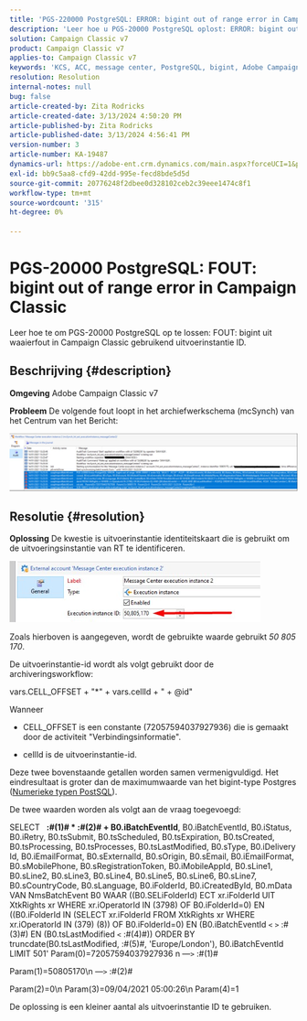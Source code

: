 ```yaml
---
title: 'PGS-220000 PostgreSQL: ERROR: bigint out of range error in Campaign Classic'
description: 'Leer hoe u PGS-20000 PostgreSQL oplost: ERROR: bigint out of range error in Campaign Classic'
solution: Campaign Classic v7
product: Campaign Classic v7
applies-to: Campaign Classic v7
keywords: 'KCS, ACC, message center, PostgreSQL, bigint, Adobe Campaign Classic v7, PGS-20000, ERROR: bigint out of range, leshooting'
resolution: Resolution
internal-notes: null
bug: false
article-created-by: Zita Rodricks
article-created-date: 3/13/2024 4:50:20 PM
article-published-by: Zita Rodricks
article-published-date: 3/13/2024 4:56:41 PM
version-number: 3
article-number: KA-19487
dynamics-url: https://adobe-ent.crm.dynamics.com/main.aspx?forceUCI=1&pagetype=entityrecord&etn=knowledgearticle&id=f1155bc4-59e1-ee11-904d-6045bd0065b6
exl-id: bb9c5aa8-cfd9-42dd-995e-fecd8bde5d5d
source-git-commit: 20776248f2dbee0d328102ceb2c39eee1474c8f1
workflow-type: tm+mt
source-wordcount: '315'
ht-degree: 0%

---
```


# PGS-20000 PostgreSQL: FOUT: bigint out of range error in Campaign Classic


Leer hoe te om PGS-20000 PostgreSQL op te lossen: FOUT: bigint uit waaierfout in Campaign Classic gebruikend uitvoerinstantie ID.

## Beschrijving {#description}


<b>Omgeving</b>
Adobe Campaign Classic v7

<b>Probleem</b>
De volgende fout loopt in het archiefwerkschema (mcSynch) van het Centrum van het Bericht:

![](assets/___f3155bc4-59e1-ee11-904d-6045bd0065b6___.png)




## Resolutie {#resolution}


<b>Oplossing</b>
De kwestie is uitvoerinstantie identiteitskaart die is gebruikt om de uitvoeringsinstantie van RT te identificeren.

![](assets/b19e48ed-65d1-ec11-a7b5-00224809c556.png)

Zoals hierboven is aangegeven, wordt de gebruikte waarde gebruikt *50 805 170*.

De uitvoerinstantie-id wordt als volgt gebruikt door de archiveringsworkflow:

vars.CELL_OFFSET + &quot;\*&quot; + vars.cellId + &quot; + @id&quot;

Wanneer

- CELL_OFFSET is een constante (72057594037927936) die is gemaakt door de activiteit &quot;Verbindingsinformatie&quot;.

- cellId is de uitvoerinstantie-id.

Deze twee bovenstaande getallen worden samen vermenigvuldigd. Het eindresultaat is groter dan de maximumwaarde van het bigint-type Postgres ([Numerieke typen PostSQL](https://www.postgresql.org/docs/10/datatype-numeric.html)).

De twee waarden worden als volgt aan de vraag toegevoegd:

SELECT   <b>:#(1)# \* :#(2)# + B0.iBatchEventId</b>, B0.iBatchEventId, B0.iStatus, B0.iRetry, B0.tsSubmit, B0.tsScheduled, B0.tsExpiration, B0.tsCreated, B0.tsProcessing, B0.tsProcesses, B0.tsLastModified, B0.sType, B0.iDelivery Id, B0.iEmailFormat, B0.sExternalId, B0.sOrigin, B0.sEmail, B0.iEmailFormat, B0.sMobilePhone, B0.sRegistrationToken, B0.iMobileAppId, B0.sLine1, B0.sLine2, B0.sLine3, B0.sLine4, B0.sLine5, B0.sLine6, B0.sLine7, B0.sCountryCode, B0.sLanguage, B0.iFolderId, B0.iCreatedById, B0.mData VAN NmsBatchEvent B0 WAAR ((B0.SELiFolderId) ECT xr.iFolderId UIT XtkRights xr WHERE xr.iOperatorId IN (3798) OF B0.iFolderId=0) EN ((B0.iFolderId IN (SELECT xr.iFolderId FROM XtkRights xr WHERE xr.iOperatorId IN (379) (8)) OF B0.iFolderId=0) EN (B0.iBatchEventId `<` `>`  :#(3)#) EN (B0.tsLastModified `<`  :#(4)#)) ORDER BY truncdate(B0.tsLastModified, :#(5)#, &#39;Europe/London&#39;), B0.iBatchEventId LIMIT 501&#39; Param(0)=72057594037927936 n —`>`  :#(1)#

Param(1)=50805170\n —`>`  :#(2)#

Param(2)=0\n Param(3)=09/04/2021 05:00:26\n Param(4)=1

De oplossing is een kleiner aantal als uitvoerinstantie ID te gebruiken.
